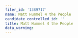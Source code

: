 ```yaml
---
filer_id: '1389717'
name: Matt Hummel 4 the People
candidate_controlled_id: ''
title: Matt Hummel 4 the People
data_warning: 
---
```

